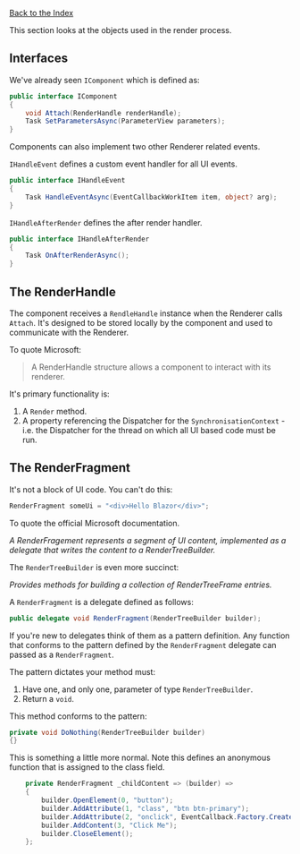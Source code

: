 [Back to the Index](index.md)

This section looks at the objects used in the render process.

## Interfaces

We've already seen `IComponent` which is defined as:

```csharp
public interface IComponent
{
    void Attach(RenderHandle renderHandle);
    Task SetParametersAsync(ParameterView parameters);
}
```

Components can also implement two other Renderer related events.

`IHandleEvent` defines a custom event handler for all UI events.

```csharp
public interface IHandleEvent
{
    Task HandleEventAsync(EventCallbackWorkItem item, object? arg);
}
```

`IHandleAfterRender` defines the after render handler.

```csharp
public interface IHandleAfterRender
{
    Task OnAfterRenderAsync();
}
```

## The RenderHandle

The component receives a `RendleHandle` instance when the Renderer calls `Attach`.  It's designed to be stored locally by the component and used to communicate with the Renderer.

To quote Microsoft:

> A RenderHandle structure allows a component to interact with its renderer.

It's primary functionality is:

1. A `Render` method.
2. A property referencing the Dispatcher for the `SynchronisationContext` - i.e. the Dispatcher for the thread on which all UI based code must be run.

## The RenderFragment

It's not a block of UI code.  You can't do this:

```csharp
RenderFragment someUi = "<div>Hello Blazor</div>";
```

To quote the official Microsoft documentation.

*A RenderFragement represents a segment of UI content, implemented as a delegate that writes the content to a RenderTreeBuilder.*

The `RenderTreeBuilder` is even more succinct:

*Provides methods for building a collection of RenderTreeFrame entries.*

A `RenderFragment` is a delegate defined as follows:

```csharp
public delegate void RenderFragment(RenderTreeBuilder builder);
```

If you're new to delegates think of them as a pattern definition.  Any function that conforms to the pattern defined by the `RenderFragment` delegate can passed as a `RenderFragment`.  

The pattern dictates your method must:

1. Have one, and only one, parameter of type `RenderTreeBuilder`.
2. Return a `void`.


This method conforms to the pattern:

```csharp
private void DoNothing(RenderTreeBuilder builder)
{}
```

This is something a little more normal.  Note this defines an anonymous function that is assigned to the class field.

```csharp
    private RenderFragment _childContent => (builder) =>
    {
        builder.OpenElement(0, "button");
        builder.AddAttribute(1, "class", "btn btn-primary");
        builder.AddAttribute(2, "onclick", EventCallback.Factory.Create<MouseEventArgs>(this, ButtonClick));
        builder.AddContent(3, "Click Me");
        builder.CloseElement();
    };
```